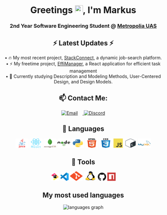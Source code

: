 <div align="center" style="display: inline_block"><br>
  <h1>Greetings <img src="https://media.giphy.com/media/hvRJCLFzcasrR4ia7z/giphy.gif" width="25px" height="25px">, I'm Markus</h1>
  <h3>2nd Year Software Engineering Student @ <a href="https://www.metropolia.fi/en">Metropolia UAS</a></h3>


<h2>⚡️ Latest Updates ⚡️</h2>
<p style="text-align: center;">
  • 🔥 My most recent project, <a href="https://stackconnect.onrender.com/">StackConnect</a>, a dynamic job-search platform. <br>
  • ⚡ My freetime project, <a href="https://github.com/MakeLord95/EffiManager">EffiManager</a>, a React application for efficient task management <br>
  • 🌱 Currently studying Description and Modeling Methods, User-Centered Design, and Design Models. 
</p>


<div align="center">
  <h2>📫 Contact Me:</h2>
  <a href="mailto:juhani.markus@gmail.com">
    <img src="https://user-images.githubusercontent.com/1412131/58957746-8d342500-87a1-11e9-9c34-4c757712bd27.png" alt="Email" height="40px" width="40px" style="margin-right: 15px;">
  </a>
  <a href="https://discordapp.com/users/221537249995522048">
    <img src="https://assets-global.website-files.com/6257adef93867e50d84d30e2/636e0a6a49cf127bf92de1e2_icon_clyde_blurple_RGB.png" alt="Discord" height="35px" width="auto">
  </a>
</div>

<h2 align="center">🐋 Languages</h2> 
<div align="center">
  <img alt="Java" src="https://github.com/devicons/devicon/blob/master/icons/java/java-original-wordmark.svg" height="30px" width="40px">
  <img alt="React" src="https://raw.githubusercontent.com/devicons/devicon/master/icons/react/react-original-wordmark.svg" height="30px" width="40px">
  <img alt="MongoDB" src="https://raw.githubusercontent.com/devicons/devicon/master/icons/mongodb/mongodb-original-wordmark.svg" height="30px" width="40px">
  <img alt="Node.js" src="https://raw.githubusercontent.com/devicons/devicon/master/icons/nodejs/nodejs-original-wordmark.svg" height="30px" width="40px">
  <img alt="Python" src="https://raw.githubusercontent.com/devicons/devicon/master/icons/python/python-original.svg" height="30px" width="40px">
  <img alt="HTML5" src="https://raw.githubusercontent.com/devicons/devicon/master/icons/html5/html5-original-wordmark.svg" height="30px" width="40px">
  <img alt="CSS3" src="https://raw.githubusercontent.com/devicons/devicon/master/icons/css3/css3-original-wordmark.svg" height="30px" width="40px">
  <img alt="JavaScript" src="https://raw.githubusercontent.com/devicons/devicon/master/icons/javascript/javascript-original.svg" height="30px" width="30px">
  <img alt="Bash" src="https://raw.githubusercontent.com/devicons/devicon/master/icons/bash/bash-original.svg" height="30px" width="40px">
  <img alt="MySQL" src="https://raw.githubusercontent.com/devicons/devicon/master/icons/mysql/mysql-original-wordmark.svg" height="30px" width="40px">
</div>

<h2 align="center">🔧 Tools</h2> 
<div align="center">
  <img alt="JetBrains" src="https://github.com/devicons/devicon/blob/master/icons/jetbrains/jetbrains-original.svg" width="26px">
  <img alt="Visual Studio Code" src="https://raw.githubusercontent.com/github/explore/80688e429a7d4ef2fca1e82350fe8e3517d3494d/topics/visual-studio-code/visual-studio-code.png" width="26px">
  <img alt="Git" src="https://raw.githubusercontent.com/devicons/devicon/master/icons/git/git-original.svg" height="30px" width="40px">
  <img alt="Linux" src="https://raw.githubusercontent.com/devicons/devicon/master/icons/linux/linux-original.svg" height="30px" width="40px">
  <img alt="GitHub" src="https://raw.githubusercontent.com/github/explore/78df643247d429f6cc873026c0622819ad797942/topics/github/github.png" width="26px">
  <img alt="npm" src="https://raw.githubusercontent.com/github/explore/80688e429a7d4ef2fca1e82350fe8e3517d3494d/topics/npm/npm.png" width="26px">
</div>

<h2 align="center"> My most used languages </h2>
<div align="center">
  <img src="https://github-readme-stats.vercel.app/api/top-langs?username=makelord95&locale=en&hide_title=true&layout=compact&card_width=320&langs_count=5&theme=dracula&hide_border=true" height="150" alt="languages graph" />
</div>

</div>
